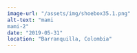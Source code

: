 ```yaml
---
image-url: "/assets/img/shoebox35.1.png"
alt-text: "mami
mami-2"
date: "2019-05-31"
location: "Barranquilla, Colombia"
---
```


